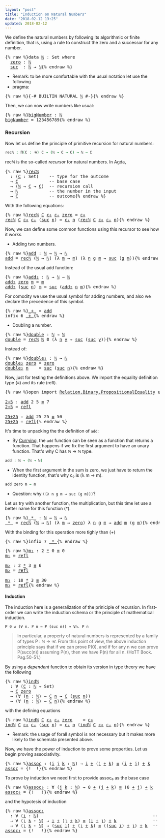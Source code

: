 ```yaml
---
layout: "post"
title: "Induction on Natural Numbers"
date: "2018-02-12 13:25"
updated: 2018-02-12
---
```


We define the natural numbers by following its algorithmic or finite definition,
that is, using a rule to construct the zero and a successor for any number.

<pre class="Agda">{% raw %}<a id="279" class="Keyword">data</a> <a id="ℕ" href="{% endraw %}{% link _posts/2018-02-12-induction-on-natural-numbers.md %}{% raw %}#%E2%84%95" class="Datatype">ℕ</a> <a id="286" class="Symbol">:</a> <a id="288" class="PrimitiveType">Set</a> <a id="292" class="Keyword">where</a>
  <a id="ℕ.zero" href="{% endraw %}{% link _posts/2018-02-12-induction-on-natural-numbers.md %}{% raw %}#%E2%84%95.zero" class="InductiveConstructor">zero</a> <a id="305" class="Symbol">:</a> <a id="307" href="{% endraw %}{% link _posts/2018-02-12-induction-on-natural-numbers.md %}{% raw %}#%E2%84%95" class="Datatype">ℕ</a>
  <a id="ℕ.suc" href="{% endraw %}{% link _posts/2018-02-12-induction-on-natural-numbers.md %}{% raw %}#%E2%84%95.suc" class="InductiveConstructor">suc</a>  <a id="316" class="Symbol">:</a> <a id="318" href="{% endraw %}{% link _posts/2018-02-12-induction-on-natural-numbers.md %}{% raw %}#%E2%84%95" class="Datatype">ℕ</a> <a id="320" class="Symbol">→</a> <a id="322" href="{% endraw %}{% link _posts/2018-02-12-induction-on-natural-numbers.md %}{% raw %}#%E2%84%95" class="Datatype">ℕ</a>{% endraw %}</pre>

* Remark: to be more comfortable with the usual notation let use the following
* pragma:

<pre class="Agda">{% raw %}<a id="439" class="Symbol">{-#</a> <a id="443" class="Keyword">BUILTIN</a> NATURAL <a id="459" href="{% endraw %}{% link _posts/2018-02-12-induction-on-natural-numbers.md %}{% raw %}#%E2%84%95" class="Datatype">ℕ</a> <a id="461" class="Symbol">#-}</a>{% endraw %}</pre>

Then, we can now write numbers like usual:

<pre class="Agda">{% raw %}<a id="bigNumber" href="{% endraw %}{% link _posts/2018-02-12-induction-on-natural-numbers.md %}{% raw %}#bigNumber" class="Function">bigNumber</a> <a id="544" class="Symbol">:</a> <a id="546" href="{% endraw %}{% link _posts/2018-02-12-induction-on-natural-numbers.md %}{% raw %}#%E2%84%95" class="Datatype">ℕ</a>
<a id="548" href="{% endraw %}{% link _posts/2018-02-12-induction-on-natural-numbers.md %}{% raw %}#bigNumber" class="Function">bigNumber</a> <a id="558" class="Symbol">=</a> <a id="560" class="Number">123456789</a>{% endraw %}</pre>

### Recursion

Now let us define the principle of primitive recursion for natural numbers:

```agda
recℕ : Π(C : 𝒰) C → (ℕ → C → C) → ℕ → C
```
recℕ is the so-called *recursor* for natural numbers. In Agda,

<pre class="Agda">{% raw %}<a id="recℕ" href="{% endraw %}{% link _posts/2018-02-12-induction-on-natural-numbers.md %}{% raw %}#rec%E2%84%95" class="Function">recℕ</a>
  <a id="810" class="Symbol">:</a> <a id="812" class="Symbol">(</a><a id="813" href="{% endraw %}{% link _posts/2018-02-12-induction-on-natural-numbers.md %}{% raw %}#813" class="Bound">C</a> <a id="815" class="Symbol">:</a> <a id="817" class="PrimitiveType">Set</a><a id="820" class="Symbol">)</a>    <a id="825" class="Comment">-- type for the outcome</a>
  <a id="851" class="Symbol">→</a> <a id="853" href="{% endraw %}{% link _posts/2018-02-12-induction-on-natural-numbers.md %}{% raw %}#813" class="Bound">C</a>            <a id="866" class="Comment">-- base case</a>
  <a id="881" class="Symbol">→</a> <a id="883" class="Symbol">(</a><a id="884" href="{% endraw %}{% link _posts/2018-02-12-induction-on-natural-numbers.md %}{% raw %}#%E2%84%95" class="Datatype">ℕ</a> <a id="886" class="Symbol">→</a> <a id="888" href="{% endraw %}{% link _posts/2018-02-12-induction-on-natural-numbers.md %}{% raw %}#813" class="Bound">C</a> <a id="890" class="Symbol">→</a> <a id="892" href="{% endraw %}{% link _posts/2018-02-12-induction-on-natural-numbers.md %}{% raw %}#813" class="Bound">C</a><a id="893" class="Symbol">)</a>  <a id="896" class="Comment">-- recursion call</a>
  <a id="916" class="Symbol">→</a> <a id="918" href="{% endraw %}{% link _posts/2018-02-12-induction-on-natural-numbers.md %}{% raw %}#%E2%84%95" class="Datatype">ℕ</a>            <a id="931" class="Comment">-- the number in the input</a>
  <a id="960" class="Symbol">→</a> <a id="962" href="{% endraw %}{% link _posts/2018-02-12-induction-on-natural-numbers.md %}{% raw %}#813" class="Bound">C</a>            <a id="975" class="Comment">-- outcome</a>{% endraw %}</pre>

With the following equations:

<pre class="Agda">{% raw %}<a id="1042" href="{% endraw %}{% link _posts/2018-02-12-induction-on-natural-numbers.md %}{% raw %}#rec%E2%84%95" class="Function">recℕ</a> <a id="1047" href="{% endraw %}{% link _posts/2018-02-12-induction-on-natural-numbers.md %}{% raw %}#1047" class="Bound">C</a> <a id="1049" href="{% endraw %}{% link _posts/2018-02-12-induction-on-natural-numbers.md %}{% raw %}#1049" class="Bound">c₀</a> <a id="1052" href="{% endraw %}{% link _posts/2018-02-12-induction-on-natural-numbers.md %}{% raw %}#1052" class="Bound">cₛ</a> <a id="1055" href="{% endraw %}{% link _posts/2018-02-12-induction-on-natural-numbers.md %}{% raw %}#%E2%84%95.zero" class="InductiveConstructor">zero</a> <a id="1060" class="Symbol">=</a> <a id="1062" href="{% endraw %}{% link _posts/2018-02-12-induction-on-natural-numbers.md %}{% raw %}#1049" class="Bound">c₀</a>
<a id="1065" href="{% endraw %}{% link _posts/2018-02-12-induction-on-natural-numbers.md %}{% raw %}#rec%E2%84%95" class="Function">recℕ</a> <a id="1070" href="{% endraw %}{% link _posts/2018-02-12-induction-on-natural-numbers.md %}{% raw %}#1070" class="Bound">C</a> <a id="1072" href="{% endraw %}{% link _posts/2018-02-12-induction-on-natural-numbers.md %}{% raw %}#1072" class="Bound">c₀</a> <a id="1075" href="{% endraw %}{% link _posts/2018-02-12-induction-on-natural-numbers.md %}{% raw %}#1075" class="Bound">cₛ</a> <a id="1078" class="Symbol">(</a><a id="1079" href="{% endraw %}{% link _posts/2018-02-12-induction-on-natural-numbers.md %}{% raw %}#%E2%84%95.suc" class="InductiveConstructor">suc</a> <a id="1083" href="{% endraw %}{% link _posts/2018-02-12-induction-on-natural-numbers.md %}{% raw %}#1083" class="Bound">n</a><a id="1084" class="Symbol">)</a> <a id="1086" class="Symbol">=</a> <a id="1088" href="{% endraw %}{% link _posts/2018-02-12-induction-on-natural-numbers.md %}{% raw %}#1075" class="Bound">cₛ</a> <a id="1091" href="{% endraw %}{% link _posts/2018-02-12-induction-on-natural-numbers.md %}{% raw %}#1083" class="Bound">n</a> <a id="1093" class="Symbol">(</a><a id="1094" href="{% endraw %}{% link _posts/2018-02-12-induction-on-natural-numbers.md %}{% raw %}#rec%E2%84%95" class="Function">recℕ</a> <a id="1099" href="{% endraw %}{% link _posts/2018-02-12-induction-on-natural-numbers.md %}{% raw %}#1070" class="Bound">C</a> <a id="1101" href="{% endraw %}{% link _posts/2018-02-12-induction-on-natural-numbers.md %}{% raw %}#1072" class="Bound">c₀</a> <a id="1104" href="{% endraw %}{% link _posts/2018-02-12-induction-on-natural-numbers.md %}{% raw %}#1075" class="Bound">cₛ</a> <a id="1107" href="{% endraw %}{% link _posts/2018-02-12-induction-on-natural-numbers.md %}{% raw %}#1083" class="Bound">n</a><a id="1108" class="Symbol">)</a>{% endraw %}</pre>

Now, we can define some common functions using this recursor to see how it works.

+ Adding two numbers.

<pre class="Agda">{% raw %}<a id="add" href="{% endraw %}{% link _posts/2018-02-12-induction-on-natural-numbers.md %}{% raw %}#add" class="Function">add</a> <a id="1245" class="Symbol">:</a> <a id="1247" href="{% endraw %}{% link _posts/2018-02-12-induction-on-natural-numbers.md %}{% raw %}#%E2%84%95" class="Datatype">ℕ</a> <a id="1249" class="Symbol">→</a> <a id="1251" href="{% endraw %}{% link _posts/2018-02-12-induction-on-natural-numbers.md %}{% raw %}#%E2%84%95" class="Datatype">ℕ</a> <a id="1253" class="Symbol">→</a> <a id="1255" href="{% endraw %}{% link _posts/2018-02-12-induction-on-natural-numbers.md %}{% raw %}#%E2%84%95" class="Datatype">ℕ</a>
<a id="1257" href="{% endraw %}{% link _posts/2018-02-12-induction-on-natural-numbers.md %}{% raw %}#add" class="Function">add</a> <a id="1261" class="Symbol">=</a> <a id="1263" href="{% endraw %}{% link _posts/2018-02-12-induction-on-natural-numbers.md %}{% raw %}#rec%E2%84%95" class="Function">recℕ</a> <a id="1268" class="Symbol">(</a><a id="1269" href="{% endraw %}{% link _posts/2018-02-12-induction-on-natural-numbers.md %}{% raw %}#%E2%84%95" class="Datatype">ℕ</a> <a id="1271" class="Symbol">→</a> <a id="1273" href="{% endraw %}{% link _posts/2018-02-12-induction-on-natural-numbers.md %}{% raw %}#%E2%84%95" class="Datatype">ℕ</a><a id="1274" class="Symbol">)</a> <a id="1276" class="Symbol">(λ</a> <a id="1279" href="{% endraw %}{% link _posts/2018-02-12-induction-on-natural-numbers.md %}{% raw %}#1279" class="Bound">m</a> <a id="1281" class="Symbol">→</a> <a id="1283" href="{% endraw %}{% link _posts/2018-02-12-induction-on-natural-numbers.md %}{% raw %}#1279" class="Bound">m</a><a id="1284" class="Symbol">)</a> <a id="1286" class="Symbol">(λ</a> <a id="1289" href="{% endraw %}{% link _posts/2018-02-12-induction-on-natural-numbers.md %}{% raw %}#1289" class="Bound">n</a> <a id="1291" href="{% endraw %}{% link _posts/2018-02-12-induction-on-natural-numbers.md %}{% raw %}#1291" class="Bound">g</a> <a id="1293" href="{% endraw %}{% link _posts/2018-02-12-induction-on-natural-numbers.md %}{% raw %}#1293" class="Bound">m</a> <a id="1295" class="Symbol">→</a> <a id="1297" href="{% endraw %}{% link _posts/2018-02-12-induction-on-natural-numbers.md %}{% raw %}#%E2%84%95.suc" class="InductiveConstructor">suc</a> <a id="1301" class="Symbol">(</a><a id="1302" href="{% endraw %}{% link _posts/2018-02-12-induction-on-natural-numbers.md %}{% raw %}#1291" class="Bound">g</a> <a id="1304" href="{% endraw %}{% link _posts/2018-02-12-induction-on-natural-numbers.md %}{% raw %}#1293" class="Bound">m</a><a id="1305" class="Symbol">))</a>{% endraw %}</pre>

Instead of the usual add function:

<pre class="Agda">{% raw %}<a id="add₂" href="{% endraw %}{% link _posts/2018-02-12-induction-on-natural-numbers.md %}{% raw %}#add%E2%82%82" class="Function">add₂</a> <a id="1374" class="Symbol">:</a> <a id="1376" href="{% endraw %}{% link _posts/2018-02-12-induction-on-natural-numbers.md %}{% raw %}#%E2%84%95" class="Datatype">ℕ</a> <a id="1378" class="Symbol">→</a> <a id="1380" href="{% endraw %}{% link _posts/2018-02-12-induction-on-natural-numbers.md %}{% raw %}#%E2%84%95" class="Datatype">ℕ</a> <a id="1382" class="Symbol">→</a> <a id="1384" href="{% endraw %}{% link _posts/2018-02-12-induction-on-natural-numbers.md %}{% raw %}#%E2%84%95" class="Datatype">ℕ</a>
<a id="1386" href="{% endraw %}{% link _posts/2018-02-12-induction-on-natural-numbers.md %}{% raw %}#add%E2%82%82" class="Function">add₂</a> <a id="1391" href="{% endraw %}{% link _posts/2018-02-12-induction-on-natural-numbers.md %}{% raw %}#%E2%84%95.zero" class="InductiveConstructor">zero</a> <a id="1396" href="{% endraw %}{% link _posts/2018-02-12-induction-on-natural-numbers.md %}{% raw %}#1396" class="Bound">m</a> <a id="1398" class="Symbol">=</a> <a id="1400" href="{% endraw %}{% link _posts/2018-02-12-induction-on-natural-numbers.md %}{% raw %}#1396" class="Bound">m</a>
<a id="1402" href="{% endraw %}{% link _posts/2018-02-12-induction-on-natural-numbers.md %}{% raw %}#add%E2%82%82" class="Function">add₂</a> <a id="1407" class="Symbol">(</a><a id="1408" href="{% endraw %}{% link _posts/2018-02-12-induction-on-natural-numbers.md %}{% raw %}#%E2%84%95.suc" class="InductiveConstructor">suc</a> <a id="1412" href="{% endraw %}{% link _posts/2018-02-12-induction-on-natural-numbers.md %}{% raw %}#1412" class="Bound">n</a><a id="1413" class="Symbol">)</a> <a id="1415" href="{% endraw %}{% link _posts/2018-02-12-induction-on-natural-numbers.md %}{% raw %}#1415" class="Bound">m</a> <a id="1417" class="Symbol">=</a> <a id="1419" href="{% endraw %}{% link _posts/2018-02-12-induction-on-natural-numbers.md %}{% raw %}#%E2%84%95.suc" class="InductiveConstructor">suc</a> <a id="1423" class="Symbol">(</a><a id="1424" href="{% endraw %}{% link _posts/2018-02-12-induction-on-natural-numbers.md %}{% raw %}#add%E2%82%82" class="Function">add₂</a> <a id="1429" href="{% endraw %}{% link _posts/2018-02-12-induction-on-natural-numbers.md %}{% raw %}#1412" class="Bound">n</a> <a id="1431" href="{% endraw %}{% link _posts/2018-02-12-induction-on-natural-numbers.md %}{% raw %}#1415" class="Bound">m</a><a id="1432" class="Symbol">)</a>{% endraw %}</pre>

For comodity we use the usual symbol for adding numbers,
and also we declare the precedence of this symbol.

<pre class="Agda">{% raw %}<a id="_+_" href="{% endraw %}{% link _posts/2018-02-12-induction-on-natural-numbers.md %}{% raw %}#_%2B_" class="Function Operator">_+_</a> <a id="1572" class="Symbol">=</a> <a id="1574" href="{% endraw %}{% link _posts/2018-02-12-induction-on-natural-numbers.md %}{% raw %}#add" class="Function">add</a>
<a id="1578" class="Keyword">infix</a> <a id="1584" class="Number">6</a> <a id="1586" href="{% endraw %}{% link _posts/2018-02-12-induction-on-natural-numbers.md %}{% raw %}#_%2B_" class="Function Operator">_+_</a>{% endraw %}</pre>

+ Doubling a number.

<pre class="Agda">{% raw %}<a id="double" href="{% endraw %}{% link _posts/2018-02-12-induction-on-natural-numbers.md %}{% raw %}#double" class="Function">double</a> <a id="1644" class="Symbol">:</a> <a id="1646" href="{% endraw %}{% link _posts/2018-02-12-induction-on-natural-numbers.md %}{% raw %}#%E2%84%95" class="Datatype">ℕ</a> <a id="1648" class="Symbol">→</a> <a id="1650" href="{% endraw %}{% link _posts/2018-02-12-induction-on-natural-numbers.md %}{% raw %}#%E2%84%95" class="Datatype">ℕ</a>
<a id="1652" href="{% endraw %}{% link _posts/2018-02-12-induction-on-natural-numbers.md %}{% raw %}#double" class="Function">double</a> <a id="1659" class="Symbol">=</a> <a id="1661" href="{% endraw %}{% link _posts/2018-02-12-induction-on-natural-numbers.md %}{% raw %}#rec%E2%84%95" class="Function">recℕ</a> <a id="1666" href="{% endraw %}{% link _posts/2018-02-12-induction-on-natural-numbers.md %}{% raw %}#%E2%84%95" class="Datatype">ℕ</a> <a id="1668" class="Number">0</a> <a id="1670" class="Symbol">(λ</a> <a id="1673" href="{% endraw %}{% link _posts/2018-02-12-induction-on-natural-numbers.md %}{% raw %}#1673" class="Bound">n</a> <a id="1675" href="{% endraw %}{% link _posts/2018-02-12-induction-on-natural-numbers.md %}{% raw %}#1675" class="Bound">y</a> <a id="1677" class="Symbol">→</a> <a id="1679" href="{% endraw %}{% link _posts/2018-02-12-induction-on-natural-numbers.md %}{% raw %}#%E2%84%95.suc" class="InductiveConstructor">suc</a> <a id="1683" class="Symbol">(</a><a id="1684" href="{% endraw %}{% link _posts/2018-02-12-induction-on-natural-numbers.md %}{% raw %}#%E2%84%95.suc" class="InductiveConstructor">suc</a> <a id="1688" href="{% endraw %}{% link _posts/2018-02-12-induction-on-natural-numbers.md %}{% raw %}#1675" class="Bound">y</a><a id="1689" class="Symbol">))</a>{% endraw %}</pre>

Instead of:

<pre class="Agda">{% raw %}<a id="double₂" href="{% endraw %}{% link _posts/2018-02-12-induction-on-natural-numbers.md %}{% raw %}#double%E2%82%82" class="Function">double₂</a> <a id="1738" class="Symbol">:</a> <a id="1740" href="{% endraw %}{% link _posts/2018-02-12-induction-on-natural-numbers.md %}{% raw %}#%E2%84%95" class="Datatype">ℕ</a> <a id="1742" class="Symbol">→</a> <a id="1744" href="{% endraw %}{% link _posts/2018-02-12-induction-on-natural-numbers.md %}{% raw %}#%E2%84%95" class="Datatype">ℕ</a>
<a id="1746" href="{% endraw %}{% link _posts/2018-02-12-induction-on-natural-numbers.md %}{% raw %}#double%E2%82%82" class="Function">double₂</a> <a id="1754" href="{% endraw %}{% link _posts/2018-02-12-induction-on-natural-numbers.md %}{% raw %}#%E2%84%95.zero" class="InductiveConstructor">zero</a> <a id="1759" class="Symbol">=</a> <a id="1761" href="{% endraw %}{% link _posts/2018-02-12-induction-on-natural-numbers.md %}{% raw %}#%E2%84%95.zero" class="InductiveConstructor">zero</a>
<a id="1766" href="{% endraw %}{% link _posts/2018-02-12-induction-on-natural-numbers.md %}{% raw %}#double%E2%82%82" class="CatchallClause Function">double₂</a><a id="1773" class="CatchallClause"> </a><a id="1774" href="{% endraw %}{% link _posts/2018-02-12-induction-on-natural-numbers.md %}{% raw %}#1774" class="CatchallClause Bound">n</a>    <a id="1779" class="Symbol">=</a> <a id="1781" href="{% endraw %}{% link _posts/2018-02-12-induction-on-natural-numbers.md %}{% raw %}#%E2%84%95.suc" class="InductiveConstructor">suc</a> <a id="1785" class="Symbol">(</a><a id="1786" href="{% endraw %}{% link _posts/2018-02-12-induction-on-natural-numbers.md %}{% raw %}#%E2%84%95.suc" class="InductiveConstructor">suc</a> <a id="1790" href="{% endraw %}{% link _posts/2018-02-12-induction-on-natural-numbers.md %}{% raw %}#1774" class="Bound">n</a><a id="1791" class="Symbol">)</a>{% endraw %}</pre>

Now, just for testing the definitions above. We import the equality definition
type (_≡_) and its rule (refl).

<pre class="Agda">{% raw %}<a id="1930" class="Keyword">open</a> <a id="1935" class="Keyword">import</a> <a id="1942" href="https://agda.github.io/agda-stdlib/Relation.Binary.PropositionalEquality.html" class="Module">Relation.Binary.PropositionalEquality</a> <a id="1980" class="Keyword">using</a> <a id="1986" class="Symbol">(</a><a id="1987" href="https://agda.github.io/agda-stdlib/Agda.Builtin.Equality.html#_%E2%89%A1_.refl" class="InductiveConstructor">refl</a><a id="1991" class="Symbol">;</a> <a id="1993" href="https://agda.github.io/agda-stdlib/Agda.Builtin.Equality.html#_%E2%89%A1_" class="Datatype Operator">_≡_</a><a id="1996" class="Symbol">)</a>

<a id="2+5" href="{% endraw %}{% link _posts/2018-02-12-induction-on-natural-numbers.md %}{% raw %}#2%2B5" class="Function">2+5</a> <a id="2003" class="Symbol">:</a> <a id="2005" href="{% endraw %}{% link _posts/2018-02-12-induction-on-natural-numbers.md %}{% raw %}#add" class="Function">add</a> <a id="2009" class="Number">2</a> <a id="2011" class="Number">5</a> <a id="2013" href="https://agda.github.io/agda-stdlib/Agda.Builtin.Equality.html#_%E2%89%A1_" class="Datatype Operator">≡</a> <a id="2015" class="Number">7</a>
<a id="2017" href="{% endraw %}{% link _posts/2018-02-12-induction-on-natural-numbers.md %}{% raw %}#2%2B5" class="Function">2+5</a> <a id="2021" class="Symbol">=</a> <a id="2023" href="https://agda.github.io/agda-stdlib/Agda.Builtin.Equality.html#_%E2%89%A1_.refl" class="InductiveConstructor">refl</a>

<a id="25+25" href="{% endraw %}{% link _posts/2018-02-12-induction-on-natural-numbers.md %}{% raw %}#25%2B25" class="Function">25+25</a> <a id="2035" class="Symbol">:</a> <a id="2037" href="{% endraw %}{% link _posts/2018-02-12-induction-on-natural-numbers.md %}{% raw %}#add" class="Function">add</a> <a id="2041" class="Number">25</a> <a id="2044" class="Number">25</a> <a id="2047" href="https://agda.github.io/agda-stdlib/Agda.Builtin.Equality.html#_%E2%89%A1_" class="Datatype Operator">≡</a> <a id="2049" class="Number">50</a>
<a id="2052" href="{% endraw %}{% link _posts/2018-02-12-induction-on-natural-numbers.md %}{% raw %}#25%2B25" class="Function">25+25</a> <a id="2058" class="Symbol">=</a> <a id="2060" href="https://agda.github.io/agda-stdlib/Agda.Builtin.Equality.html#_%E2%89%A1_.refl" class="InductiveConstructor">refl</a>{% endraw %}</pre>

It's time to unpacking the the definition of `add`:

  + By [Currying](https://en.wikipedia.org/wiki/Currying), the `add`
  function can be seen as a function that returns a function. That happens if we
  fix the first argument to have an unary function. That's why C  has ℕ → ℕ type.

  ```agda
  add : ℕ → (ℕ → ℕ)
  ```

  + When the first argument in the sum is zero, we just have to return the
  identity function, that's why c₀ is (λ m → m).

  ```agda
  add zero m = m
  ```

  + Question: why `((λ n g m → suc (g m)))`?

Let us try with another function, the multiplication, but this time
let use a better name for this function (_*_).

<pre class="Agda">{% raw %}<a id="_*_" href="{% endraw %}{% link _posts/2018-02-12-induction-on-natural-numbers.md %}{% raw %}#_%2A_" class="Function Operator">_*_</a> <a id="2738" class="Symbol">:</a> <a id="2740" href="{% endraw %}{% link _posts/2018-02-12-induction-on-natural-numbers.md %}{% raw %}#%E2%84%95" class="Datatype">ℕ</a> <a id="2742" class="Symbol">→</a> <a id="2744" href="{% endraw %}{% link _posts/2018-02-12-induction-on-natural-numbers.md %}{% raw %}#%E2%84%95" class="Datatype">ℕ</a> <a id="2746" class="Symbol">→</a> <a id="2748" href="{% endraw %}{% link _posts/2018-02-12-induction-on-natural-numbers.md %}{% raw %}#%E2%84%95" class="Datatype">ℕ</a>
<a id="2750" href="{% endraw %}{% link _posts/2018-02-12-induction-on-natural-numbers.md %}{% raw %}#_%2A_" class="Function Operator">_*_</a> <a id="2754" class="Symbol">=</a> <a id="2756" href="{% endraw %}{% link _posts/2018-02-12-induction-on-natural-numbers.md %}{% raw %}#rec%E2%84%95" class="Function">recℕ</a> <a id="2761" class="Symbol">(</a><a id="2762" href="{% endraw %}{% link _posts/2018-02-12-induction-on-natural-numbers.md %}{% raw %}#%E2%84%95" class="Datatype">ℕ</a> <a id="2764" class="Symbol">→</a> <a id="2766" href="{% endraw %}{% link _posts/2018-02-12-induction-on-natural-numbers.md %}{% raw %}#%E2%84%95" class="Datatype">ℕ</a><a id="2767" class="Symbol">)</a> <a id="2769" class="Symbol">(λ</a> <a id="2772" href="{% endraw %}{% link _posts/2018-02-12-induction-on-natural-numbers.md %}{% raw %}#2772" class="Bound">m</a> <a id="2774" class="Symbol">→</a> <a id="2776" href="{% endraw %}{% link _posts/2018-02-12-induction-on-natural-numbers.md %}{% raw %}#%E2%84%95.zero" class="InductiveConstructor">zero</a><a id="2780" class="Symbol">)</a> <a id="2782" class="Symbol">λ</a> <a id="2784" href="{% endraw %}{% link _posts/2018-02-12-induction-on-natural-numbers.md %}{% raw %}#2784" class="Bound">n</a> <a id="2786" href="{% endraw %}{% link _posts/2018-02-12-induction-on-natural-numbers.md %}{% raw %}#2786" class="Bound">g</a> <a id="2788" href="{% endraw %}{% link _posts/2018-02-12-induction-on-natural-numbers.md %}{% raw %}#2788" class="Bound">m</a> <a id="2790" class="Symbol">→</a> <a id="2792" href="{% endraw %}{% link _posts/2018-02-12-induction-on-natural-numbers.md %}{% raw %}#add" class="Function">add</a> <a id="2796" href="{% endraw %}{% link _posts/2018-02-12-induction-on-natural-numbers.md %}{% raw %}#2788" class="Bound">m</a> <a id="2798" class="Symbol">(</a><a id="2799" href="{% endraw %}{% link _posts/2018-02-12-induction-on-natural-numbers.md %}{% raw %}#2786" class="Bound">g</a> <a id="2801" href="{% endraw %}{% link _posts/2018-02-12-induction-on-natural-numbers.md %}{% raw %}#2788" class="Bound">m</a><a id="2802" class="Symbol">)</a>{% endraw %}</pre>

With the binding for this operation more tighly than (_+_)

<pre class="Agda">{% raw %}<a id="2889" class="Keyword">infix</a> <a id="2895" class="Number">7</a> <a id="2897" href="{% endraw %}{% link _posts/2018-02-12-induction-on-natural-numbers.md %}{% raw %}#_%2A_" class="Function Operator">_*_</a>{% endraw %}</pre>

<pre class="Agda">{% raw %}<a id="m₁" href="{% endraw %}{% link _posts/2018-02-12-induction-on-natural-numbers.md %}{% raw %}#m%E2%82%81" class="Function">m₁</a> <a id="2929" class="Symbol">:</a> <a id="2931" class="Number">2</a> <a id="2933" href="{% endraw %}{% link _posts/2018-02-12-induction-on-natural-numbers.md %}{% raw %}#_%2A_" class="Function Operator">*</a> <a id="2935" class="Number">0</a> <a id="2937" href="https://agda.github.io/agda-stdlib/Agda.Builtin.Equality.html#_%E2%89%A1_" class="Datatype Operator">≡</a> <a id="2939" class="Number">0</a>
<a id="2941" href="{% endraw %}{% link _posts/2018-02-12-induction-on-natural-numbers.md %}{% raw %}#m%E2%82%81" class="Function">m₁</a> <a id="2944" class="Symbol">=</a> <a id="2946" href="https://agda.github.io/agda-stdlib/Agda.Builtin.Equality.html#_%E2%89%A1_.refl" class="InductiveConstructor">refl</a>

<a id="m₂" href="{% endraw %}{% link _posts/2018-02-12-induction-on-natural-numbers.md %}{% raw %}#m%E2%82%82" class="Function">m₂</a> <a id="2955" class="Symbol">:</a> <a id="2957" class="Number">2</a> <a id="2959" href="{% endraw %}{% link _posts/2018-02-12-induction-on-natural-numbers.md %}{% raw %}#_%2A_" class="Function Operator">*</a> <a id="2961" class="Number">3</a> <a id="2963" href="https://agda.github.io/agda-stdlib/Agda.Builtin.Equality.html#_%E2%89%A1_" class="Datatype Operator">≡</a> <a id="2965" class="Number">6</a>
<a id="2967" href="{% endraw %}{% link _posts/2018-02-12-induction-on-natural-numbers.md %}{% raw %}#m%E2%82%82" class="Function">m₂</a> <a id="2970" class="Symbol">=</a> <a id="2972" href="https://agda.github.io/agda-stdlib/Agda.Builtin.Equality.html#_%E2%89%A1_.refl" class="InductiveConstructor">refl</a>

<a id="m₃" href="{% endraw %}{% link _posts/2018-02-12-induction-on-natural-numbers.md %}{% raw %}#m%E2%82%83" class="Function">m₃</a> <a id="2981" class="Symbol">:</a> <a id="2983" class="Number">10</a> <a id="2986" href="{% endraw %}{% link _posts/2018-02-12-induction-on-natural-numbers.md %}{% raw %}#_%2A_" class="Function Operator">*</a> <a id="2988" class="Number">3</a> <a id="2990" href="https://agda.github.io/agda-stdlib/Agda.Builtin.Equality.html#_%E2%89%A1_" class="Datatype Operator">≡</a> <a id="2992" class="Number">30</a>
<a id="2995" href="{% endraw %}{% link _posts/2018-02-12-induction-on-natural-numbers.md %}{% raw %}#m%E2%82%83" class="Function">m₃</a> <a id="2998" class="Symbol">=</a> <a id="3000" href="https://agda.github.io/agda-stdlib/Agda.Builtin.Equality.html#_%E2%89%A1_.refl" class="InductiveConstructor">refl</a>{% endraw %}</pre>

#### Induction

The induction here is a generalization of the priniciple of recursion. In
first-order we can write the induction schema or the principle of mathematical
induction.

```
P 0 ∧ (∀ n. P n → P (suc n)) → ∀n. P n
```

  > In particular, a property of natural numbers is represented by a family of
  types P : ℕ → 𝒰. From this point of view, the above induction principle says
  that if we can prove P(0), and if for any n we can prove P(succ(n)) assuming
  P(n), then we have P(n) for all n. (HoTT Book. Pag.50-51.)

By using a *dependent* function to obtain its version in type theory we have the
following

<pre class="Agda">{% raw %}<a id="indℕ" href="{% endraw %}{% link _posts/2018-02-12-induction-on-natural-numbers.md %}{% raw %}#ind%E2%84%95" class="Function">indℕ</a>
  <a id="3657" class="Symbol">:</a> <a id="3659" class="Symbol">∀</a> <a id="3661" class="Symbol">(</a><a id="3662" href="{% endraw %}{% link _posts/2018-02-12-induction-on-natural-numbers.md %}{% raw %}#3662" class="Bound">C</a> <a id="3664" class="Symbol">:</a> <a id="3666" href="{% endraw %}{% link _posts/2018-02-12-induction-on-natural-numbers.md %}{% raw %}#%E2%84%95" class="Datatype">ℕ</a> <a id="3668" class="Symbol">→</a> <a id="3670" class="PrimitiveType">Set</a><a id="3673" class="Symbol">)</a>
  <a id="3677" class="Symbol">→</a> <a id="3679" href="{% endraw %}{% link _posts/2018-02-12-induction-on-natural-numbers.md %}{% raw %}#3662" class="Bound">C</a> <a id="3681" href="{% endraw %}{% link _posts/2018-02-12-induction-on-natural-numbers.md %}{% raw %}#%E2%84%95.zero" class="InductiveConstructor">zero</a>
  <a id="3688" class="Symbol">→</a> <a id="3690" class="Symbol">(∀</a> <a id="3693" class="Symbol">(</a><a id="3694" href="{% endraw %}{% link _posts/2018-02-12-induction-on-natural-numbers.md %}{% raw %}#3694" class="Bound">n</a> <a id="3696" class="Symbol">:</a> <a id="3698" href="{% endraw %}{% link _posts/2018-02-12-induction-on-natural-numbers.md %}{% raw %}#%E2%84%95" class="Datatype">ℕ</a><a id="3699" class="Symbol">)</a> <a id="3701" class="Symbol">→</a> <a id="3703" href="{% endraw %}{% link _posts/2018-02-12-induction-on-natural-numbers.md %}{% raw %}#3662" class="Bound">C</a> <a id="3705" href="{% endraw %}{% link _posts/2018-02-12-induction-on-natural-numbers.md %}{% raw %}#3694" class="Bound">n</a> <a id="3707" class="Symbol">→</a> <a id="3709" href="{% endraw %}{% link _posts/2018-02-12-induction-on-natural-numbers.md %}{% raw %}#3662" class="Bound">C</a> <a id="3711" class="Symbol">(</a><a id="3712" href="{% endraw %}{% link _posts/2018-02-12-induction-on-natural-numbers.md %}{% raw %}#%E2%84%95.suc" class="InductiveConstructor">suc</a> <a id="3716" href="{% endraw %}{% link _posts/2018-02-12-induction-on-natural-numbers.md %}{% raw %}#3694" class="Bound">n</a><a id="3717" class="Symbol">))</a>
  <a id="3722" class="Symbol">→</a> <a id="3724" class="Symbol">(∀</a> <a id="3727" class="Symbol">(</a><a id="3728" href="{% endraw %}{% link _posts/2018-02-12-induction-on-natural-numbers.md %}{% raw %}#3728" class="Bound">n</a> <a id="3730" class="Symbol">:</a> <a id="3732" href="{% endraw %}{% link _posts/2018-02-12-induction-on-natural-numbers.md %}{% raw %}#%E2%84%95" class="Datatype">ℕ</a><a id="3733" class="Symbol">)</a> <a id="3735" class="Symbol">→</a> <a id="3737" href="{% endraw %}{% link _posts/2018-02-12-induction-on-natural-numbers.md %}{% raw %}#3662" class="Bound">C</a> <a id="3739" href="{% endraw %}{% link _posts/2018-02-12-induction-on-natural-numbers.md %}{% raw %}#3728" class="Bound">n</a><a id="3740" class="Symbol">)</a>{% endraw %}</pre>

with the defining equations

<pre class="Agda">{% raw %}<a id="3796" href="{% endraw %}{% link _posts/2018-02-12-induction-on-natural-numbers.md %}{% raw %}#ind%E2%84%95" class="Function">indℕ</a> <a id="3801" href="{% endraw %}{% link _posts/2018-02-12-induction-on-natural-numbers.md %}{% raw %}#3801" class="Bound">C</a> <a id="3803" href="{% endraw %}{% link _posts/2018-02-12-induction-on-natural-numbers.md %}{% raw %}#3803" class="Bound">c₀</a> <a id="3806" href="{% endraw %}{% link _posts/2018-02-12-induction-on-natural-numbers.md %}{% raw %}#3806" class="Bound">cₛ</a> <a id="3809" href="{% endraw %}{% link _posts/2018-02-12-induction-on-natural-numbers.md %}{% raw %}#%E2%84%95.zero" class="InductiveConstructor">zero</a>    <a id="3817" class="Symbol">=</a> <a id="3819" href="{% endraw %}{% link _posts/2018-02-12-induction-on-natural-numbers.md %}{% raw %}#3803" class="Bound">c₀</a>
<a id="3822" href="{% endraw %}{% link _posts/2018-02-12-induction-on-natural-numbers.md %}{% raw %}#ind%E2%84%95" class="Function">indℕ</a> <a id="3827" href="{% endraw %}{% link _posts/2018-02-12-induction-on-natural-numbers.md %}{% raw %}#3827" class="Bound">C</a> <a id="3829" href="{% endraw %}{% link _posts/2018-02-12-induction-on-natural-numbers.md %}{% raw %}#3829" class="Bound">c₀</a> <a id="3832" href="{% endraw %}{% link _posts/2018-02-12-induction-on-natural-numbers.md %}{% raw %}#3832" class="Bound">cₛ</a> <a id="3835" class="Symbol">(</a><a id="3836" href="{% endraw %}{% link _posts/2018-02-12-induction-on-natural-numbers.md %}{% raw %}#%E2%84%95.suc" class="InductiveConstructor">suc</a> <a id="3840" href="{% endraw %}{% link _posts/2018-02-12-induction-on-natural-numbers.md %}{% raw %}#3840" class="Bound">n</a><a id="3841" class="Symbol">)</a> <a id="3843" class="Symbol">=</a> <a id="3845" href="{% endraw %}{% link _posts/2018-02-12-induction-on-natural-numbers.md %}{% raw %}#3832" class="Bound">cₛ</a> <a id="3848" href="{% endraw %}{% link _posts/2018-02-12-induction-on-natural-numbers.md %}{% raw %}#3840" class="Bound">n</a> <a id="3850" class="Symbol">(</a><a id="3851" href="{% endraw %}{% link _posts/2018-02-12-induction-on-natural-numbers.md %}{% raw %}#ind%E2%84%95" class="Function">indℕ</a> <a id="3856" href="{% endraw %}{% link _posts/2018-02-12-induction-on-natural-numbers.md %}{% raw %}#3827" class="Bound">C</a> <a id="3858" href="{% endraw %}{% link _posts/2018-02-12-induction-on-natural-numbers.md %}{% raw %}#3829" class="Bound">c₀</a> <a id="3861" href="{% endraw %}{% link _posts/2018-02-12-induction-on-natural-numbers.md %}{% raw %}#3832" class="Bound">cₛ</a> <a id="3864" href="{% endraw %}{% link _posts/2018-02-12-induction-on-natural-numbers.md %}{% raw %}#3840" class="Bound">n</a><a id="3865" class="Symbol">)</a>{% endraw %}</pre>

* Remark: the usage of forall symbol is not necessary but it makes more
likely to the schemata presented above.

Now, we have the power of induction to prove some properties. Let us begin
proving associativity.

<pre class="Agda">{% raw %}<a id="assoc" href="{% endraw %}{% link _posts/2018-02-12-induction-on-natural-numbers.md %}{% raw %}#assoc" class="Function">assoc</a> <a id="4110" class="Symbol">:</a> <a id="4112" class="Symbol">(</a><a id="4113" href="{% endraw %}{% link _posts/2018-02-12-induction-on-natural-numbers.md %}{% raw %}#4113" class="Bound">i</a> <a id="4115" href="{% endraw %}{% link _posts/2018-02-12-induction-on-natural-numbers.md %}{% raw %}#4115" class="Bound">j</a> <a id="4117" href="{% endraw %}{% link _posts/2018-02-12-induction-on-natural-numbers.md %}{% raw %}#4117" class="Bound">k</a> <a id="4119" class="Symbol">:</a> <a id="4121" href="{% endraw %}{% link _posts/2018-02-12-induction-on-natural-numbers.md %}{% raw %}#%E2%84%95" class="Datatype">ℕ</a><a id="4122" class="Symbol">)</a> <a id="4124" class="Symbol">→</a> <a id="4126" href="{% endraw %}{% link _posts/2018-02-12-induction-on-natural-numbers.md %}{% raw %}#4113" class="Bound">i</a> <a id="4128" href="{% endraw %}{% link _posts/2018-02-12-induction-on-natural-numbers.md %}{% raw %}#_%2B_" class="Function Operator">+</a> <a id="4130" class="Symbol">(</a><a id="4131" href="{% endraw %}{% link _posts/2018-02-12-induction-on-natural-numbers.md %}{% raw %}#4115" class="Bound">j</a> <a id="4133" href="{% endraw %}{% link _posts/2018-02-12-induction-on-natural-numbers.md %}{% raw %}#_%2B_" class="Function Operator">+</a> <a id="4135" href="{% endraw %}{% link _posts/2018-02-12-induction-on-natural-numbers.md %}{% raw %}#4117" class="Bound">k</a><a id="4136" class="Symbol">)</a> <a id="4138" href="https://agda.github.io/agda-stdlib/Agda.Builtin.Equality.html#_%E2%89%A1_" class="Datatype Operator">≡</a> <a id="4140" class="Symbol">(</a><a id="4141" href="{% endraw %}{% link _posts/2018-02-12-induction-on-natural-numbers.md %}{% raw %}#4113" class="Bound">i</a> <a id="4143" href="{% endraw %}{% link _posts/2018-02-12-induction-on-natural-numbers.md %}{% raw %}#_%2B_" class="Function Operator">+</a> <a id="4145" href="{% endraw %}{% link _posts/2018-02-12-induction-on-natural-numbers.md %}{% raw %}#4115" class="Bound">j</a><a id="4146" class="Symbol">)</a> <a id="4148" href="{% endraw %}{% link _posts/2018-02-12-induction-on-natural-numbers.md %}{% raw %}#_%2B_" class="Function Operator">+</a> <a id="4150" href="{% endraw %}{% link _posts/2018-02-12-induction-on-natural-numbers.md %}{% raw %}#4117" class="Bound">k</a>
<a id="4152" href="{% endraw %}{% link _posts/2018-02-12-induction-on-natural-numbers.md %}{% raw %}#assoc" class="Function">assoc</a> <a id="4158" class="Symbol">=</a> <a id="4160" class="Symbol">{!  !}</a>{% endraw %}</pre>

To prove by induction we need first to provide assoc₀ as the base case

<pre class="Agda">{% raw %}<a id="assoc₀" href="{% endraw %}{% link _posts/2018-02-12-induction-on-natural-numbers.md %}{% raw %}#assoc%E2%82%80" class="Function">assoc₀</a> <a id="4271" class="Symbol">:</a> <a id="4273" class="Symbol">∀</a> <a id="4275" class="Symbol">(</a><a id="4276" href="{% endraw %}{% link _posts/2018-02-12-induction-on-natural-numbers.md %}{% raw %}#4276" class="Bound">j</a> <a id="4278" href="{% endraw %}{% link _posts/2018-02-12-induction-on-natural-numbers.md %}{% raw %}#4278" class="Bound">k</a> <a id="4280" class="Symbol">:</a> <a id="4282" href="{% endraw %}{% link _posts/2018-02-12-induction-on-natural-numbers.md %}{% raw %}#%E2%84%95" class="Datatype">ℕ</a><a id="4283" class="Symbol">)</a> <a id="4285" class="Symbol">→</a> <a id="4287" class="Number">0</a> <a id="4289" href="{% endraw %}{% link _posts/2018-02-12-induction-on-natural-numbers.md %}{% raw %}#_%2B_" class="Function Operator">+</a> <a id="4291" class="Symbol">(</a><a id="4292" href="{% endraw %}{% link _posts/2018-02-12-induction-on-natural-numbers.md %}{% raw %}#4276" class="Bound">j</a> <a id="4294" href="{% endraw %}{% link _posts/2018-02-12-induction-on-natural-numbers.md %}{% raw %}#_%2B_" class="Function Operator">+</a> <a id="4296" href="{% endraw %}{% link _posts/2018-02-12-induction-on-natural-numbers.md %}{% raw %}#4278" class="Bound">k</a><a id="4297" class="Symbol">)</a> <a id="4299" href="https://agda.github.io/agda-stdlib/Agda.Builtin.Equality.html#_%E2%89%A1_" class="Datatype Operator">≡</a> <a id="4301" class="Symbol">(</a><a id="4302" class="Number">0</a> <a id="4304" href="{% endraw %}{% link _posts/2018-02-12-induction-on-natural-numbers.md %}{% raw %}#_%2B_" class="Function Operator">+</a> <a id="4306" href="{% endraw %}{% link _posts/2018-02-12-induction-on-natural-numbers.md %}{% raw %}#4276" class="Bound">j</a><a id="4307" class="Symbol">)</a> <a id="4309" href="{% endraw %}{% link _posts/2018-02-12-induction-on-natural-numbers.md %}{% raw %}#_%2B_" class="Function Operator">+</a> <a id="4311" href="{% endraw %}{% link _posts/2018-02-12-induction-on-natural-numbers.md %}{% raw %}#4278" class="Bound">k</a>
<a id="4313" href="{% endraw %}{% link _posts/2018-02-12-induction-on-natural-numbers.md %}{% raw %}#assoc%E2%82%80" class="Function">assoc₀</a> <a id="4320" class="Symbol">=</a> <a id="4322" class="Symbol">{!   !}</a>{% endraw %}</pre>

and the hypotesis of induction

<pre class="Agda">{% raw %}<a id="assoc₁" href="{% endraw %}{% link _posts/2018-02-12-induction-on-natural-numbers.md %}{% raw %}#assoc%E2%82%81" class="Function">assoc₁</a>
  <a id="4396" class="Symbol">:</a> <a id="4398" class="Symbol">∀</a> <a id="4400" class="Symbol">(</a><a id="4401" href="{% endraw %}{% link _posts/2018-02-12-induction-on-natural-numbers.md %}{% raw %}#4401" class="Bound">i</a> <a id="4403" class="Symbol">:</a> <a id="4405" href="{% endraw %}{% link _posts/2018-02-12-induction-on-natural-numbers.md %}{% raw %}#%E2%84%95" class="Datatype">ℕ</a><a id="4406" class="Symbol">)</a>                                            <a id="4451" class="Comment">-- Πn:ℕ</a>
  <a id="4461" class="Symbol">→</a> <a id="4463" class="Symbol">∀</a> <a id="4465" class="Symbol">(</a><a id="4466" href="{% endraw %}{% link _posts/2018-02-12-induction-on-natural-numbers.md %}{% raw %}#4466" class="Bound">j</a> <a id="4468" href="{% endraw %}{% link _posts/2018-02-12-induction-on-natural-numbers.md %}{% raw %}#4468" class="Bound">k</a> <a id="4470" class="Symbol">:</a> <a id="4472" href="{% endraw %}{% link _posts/2018-02-12-induction-on-natural-numbers.md %}{% raw %}#%E2%84%95" class="Datatype">ℕ</a><a id="4473" class="Symbol">)</a> <a id="4475" class="Symbol">→</a> <a id="4477" href="{% endraw %}{% link _posts/2018-02-12-induction-on-natural-numbers.md %}{% raw %}#4401" class="Bound">i</a> <a id="4479" href="{% endraw %}{% link _posts/2018-02-12-induction-on-natural-numbers.md %}{% raw %}#_%2B_" class="Function Operator">+</a> <a id="4481" class="Symbol">(</a><a id="4482" href="{% endraw %}{% link _posts/2018-02-12-induction-on-natural-numbers.md %}{% raw %}#4466" class="Bound">j</a> <a id="4484" href="{% endraw %}{% link _posts/2018-02-12-induction-on-natural-numbers.md %}{% raw %}#_%2B_" class="Function Operator">+</a> <a id="4486" href="{% endraw %}{% link _posts/2018-02-12-induction-on-natural-numbers.md %}{% raw %}#4468" class="Bound">k</a><a id="4487" class="Symbol">)</a> <a id="4489" href="https://agda.github.io/agda-stdlib/Agda.Builtin.Equality.html#_%E2%89%A1_" class="Datatype Operator">≡</a> <a id="4491" class="Symbol">(</a><a id="4492" href="{% endraw %}{% link _posts/2018-02-12-induction-on-natural-numbers.md %}{% raw %}#4401" class="Bound">i</a> <a id="4494" href="{% endraw %}{% link _posts/2018-02-12-induction-on-natural-numbers.md %}{% raw %}#_%2B_" class="Function Operator">+</a> <a id="4496" href="{% endraw %}{% link _posts/2018-02-12-induction-on-natural-numbers.md %}{% raw %}#4466" class="Bound">j</a><a id="4497" class="Symbol">)</a> <a id="4499" href="{% endraw %}{% link _posts/2018-02-12-induction-on-natural-numbers.md %}{% raw %}#_%2B_" class="Function Operator">+</a> <a id="4501" href="{% endraw %}{% link _posts/2018-02-12-induction-on-natural-numbers.md %}{% raw %}#4468" class="Bound">k</a>              <a id="4516" class="Comment">-- (C n →</a>
  <a id="4528" class="Symbol">→</a> <a id="4530" class="Symbol">∀</a> <a id="4532" class="Symbol">(</a><a id="4533" href="{% endraw %}{% link _posts/2018-02-12-induction-on-natural-numbers.md %}{% raw %}#4533" class="Bound">j</a> <a id="4535" href="{% endraw %}{% link _posts/2018-02-12-induction-on-natural-numbers.md %}{% raw %}#4535" class="Bound">k</a> <a id="4537" class="Symbol">:</a> <a id="4539" href="{% endraw %}{% link _posts/2018-02-12-induction-on-natural-numbers.md %}{% raw %}#%E2%84%95" class="Datatype">ℕ</a><a id="4540" class="Symbol">)</a> <a id="4542" class="Symbol">→</a> <a id="4544" class="Symbol">(</a><a id="4545" href="{% endraw %}{% link _posts/2018-02-12-induction-on-natural-numbers.md %}{% raw %}#%E2%84%95.suc" class="InductiveConstructor">suc</a> <a id="4549" href="{% endraw %}{% link _posts/2018-02-12-induction-on-natural-numbers.md %}{% raw %}#4401" class="Bound">i</a><a id="4550" class="Symbol">)</a> <a id="4552" href="{% endraw %}{% link _posts/2018-02-12-induction-on-natural-numbers.md %}{% raw %}#_%2B_" class="Function Operator">+</a> <a id="4554" class="Symbol">(</a><a id="4555" href="{% endraw %}{% link _posts/2018-02-12-induction-on-natural-numbers.md %}{% raw %}#4533" class="Bound">j</a> <a id="4557" href="{% endraw %}{% link _posts/2018-02-12-induction-on-natural-numbers.md %}{% raw %}#_%2B_" class="Function Operator">+</a> <a id="4559" href="{% endraw %}{% link _posts/2018-02-12-induction-on-natural-numbers.md %}{% raw %}#4535" class="Bound">k</a><a id="4560" class="Symbol">)</a> <a id="4562" href="https://agda.github.io/agda-stdlib/Agda.Builtin.Equality.html#_%E2%89%A1_" class="Datatype Operator">≡</a> <a id="4564" class="Symbol">((</a><a id="4566" href="{% endraw %}{% link _posts/2018-02-12-induction-on-natural-numbers.md %}{% raw %}#%E2%84%95.suc" class="InductiveConstructor">suc</a> <a id="4570" href="{% endraw %}{% link _posts/2018-02-12-induction-on-natural-numbers.md %}{% raw %}#4401" class="Bound">i</a><a id="4571" class="Symbol">)</a> <a id="4573" href="{% endraw %}{% link _posts/2018-02-12-induction-on-natural-numbers.md %}{% raw %}#_%2B_" class="Function Operator">+</a> <a id="4575" href="{% endraw %}{% link _posts/2018-02-12-induction-on-natural-numbers.md %}{% raw %}#4533" class="Bound">j</a><a id="4576" class="Symbol">)</a> <a id="4578" href="{% endraw %}{% link _posts/2018-02-12-induction-on-natural-numbers.md %}{% raw %}#_%2B_" class="Function Operator">+</a> <a id="4580" href="{% endraw %}{% link _posts/2018-02-12-induction-on-natural-numbers.md %}{% raw %}#4535" class="Bound">k</a>  <a id="4583" class="Comment">-- C (suc n))</a>
<a id="4597" href="{% endraw %}{% link _posts/2018-02-12-induction-on-natural-numbers.md %}{% raw %}#assoc%E2%82%81" class="Function">assoc₁</a> <a id="4604" class="Symbol">=</a> <a id="4606" class="Symbol">{!   !}</a>{% endraw %}</pre>
